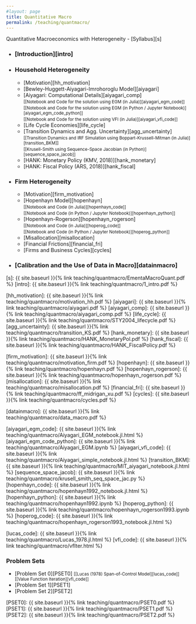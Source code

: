 ```yaml
---
#layout: page
title: Quantitative Macro
permalink: /teaching/quantmacro/
---
```


Quantitative Macroeconomics with Heterogeneity - [Syllabus][s]

* ### [Introduction][intro]

* ### Household Heterogeneity
	- [Motivation][hh_motivation]
	- [Bewley-Huggett-Aiyagari-Imrohoroglu Model][aiyagari] 
	- [Aiyagari: Computational Details][aiyagari_comp]<br/> 
	<small>[[Notebook and Code for the solution using EGM (in Julia)][aiyagari_egm_code]] </small>
	<br/> 	<small>[[Notebook and Code for the solution using EGM (in Python / Jupyter Notebook)][aiyagari_egm_code_python]] </small>
	<br/> 	<small>[[Notebook and Code for the solution using VFI (in Julia)][aiyagari_vfi_code]] </small>
	- [Life Cycle Economies][life_cycle]
	- [Transition Dynamics and Agg. Uncertainty][agg_uncertainty]<br/> 
	<small>[[Transition Dynamics and IRF Simulation using Boppart-Krussell-Mitman (in Julia)][transition_BKM]] </small>
	<br/>  <small>[[Krusell-Smith using Sequence-Space Jacobian (in Python)][sequence_space_jacob]] </small>
	- [HANK: Monetary Policy (KMV, 2018)][hank_monetary]
	- [HANK: Fiscal Policy (ARS, 2018)][hank_fiscal]


* ### Firm Heterogeneity
	- [Motivation][firm_motivation]
	- [Hopenhayn Model][hopenhayn] <br/> <small>[[Notebook and Code (in Julia)][hopenhayn_code]] </small>
	<br/> 	<small>[[Notebook and Code (in Python / Jupyter Notebook)][hopenhayn_python]] </small>
	- [Hopenhayn-Rogerson][hopenhayn_rogerson]<br/>
	 	<small>[[Notebook and Code (in Julia)][hoperog_code]] </small>
	<br/> 	<small>[[Notebook and Code (in Python / Jupyter Notebook)][hoperog_python]] </small>
	- [Misallocation][misallocation]
	- [Financial Frictions][financial_fri]
	- [Firms and Business Cycles][cycles]

* ### [Calibration and the Use of Data in Macro][datainmacro]

[s]: {{ site.baseurl }}{% link teaching/quantmacro/EmentaMacroQuant.pdf %}
[intro]: {{ site.baseurl }}{% link teaching/quantmacro/1_intro.pdf %}

[hh_motivation]: {{ site.baseurl }}{% link teaching/quantmacro/motivation_hh.pdf %}
[aiyagari]: {{ site.baseurl }}{% link teaching/quantmacro/aiyagari.pdf %}
[aiyagari_comp]: {{ site.baseurl }}{% link teaching/quantmacro/aiyagari_comp.pdf %}
[life_cycle]: {{ site.baseurl }}{% link teaching/quantmacro/STY2004_lifecycle.pdf %}
[agg_uncertainty]: {{ site.baseurl }}{% link teaching/quantmacro/transition_KS.pdf %}
[hank_monetary]: {{ site.baseurl }}{% link teaching/quantmacro/HANK_MonetaryPol.pdf %}
[hank_fiscal]: {{ site.baseurl }}{% link teaching/quantmacro/HANK_FiscalPolicy.pdf %}


[firm_motivation]: {{ site.baseurl }}{% link teaching/quantmacro/motivation_firm.pdf %}
[hopenhayn]: {{ site.baseurl }}{% link teaching/quantmacro/hopenhayn.pdf %}
[hopenhayn_rogerson]: {{ site.baseurl }}{% link teaching/quantmacro/hopenhayn_rogerson.pdf %}
[misallocation]: {{ site.baseurl }}{% link teaching/quantmacro/misallocation.pdf %}
[financial_fri]: {{ site.baseurl }}{% link teaching/quantmacro/ff_midrigan_xu.pdf %}
[cycles]: {{ site.baseurl }}{% link teaching/quantmacro/cycles.pdf %}

[datainmacro]: {{ site.baseurl }}{% link teaching/quantmacro/data_macro.pdf %}


[aiyagari_egm_code]: {{ site.baseurl }}{% link teaching/quantmacro/Aiyagari_EGM_notebook.jl.html %}
[aiyagari_egm_code_python]: {{ site.baseurl }}{% link teaching/quantmacro/Aiyagari_EGM.ipynb %}
[aiyagari_vfi_code]: {{ site.baseurl }}{% link teaching/quantmacro/Aiyagari_simple_notebook.jl.html %}
[transition_BKM]: {{ site.baseurl }}{% link teaching/quantmacro/MIT_aiyagari_notebook.jl.html %}
[sequence_space_jacob]: {{ site.baseurl }}{% link teaching/quantmacro/krusell_smith_seq_space_jac.py %}
[hopenhayn_code]: {{ site.baseurl }}{% link teaching/quantmacro/hopenhayn1992_notebook.jl.html %}
[hopenhayn_python]: {{ site.baseurl }}{% link teaching/quantmacro/hopenhayn1992.ipynb %}
[hoperog_python]: {{ site.baseurl }}{% link teaching/quantmacro/hopenhayn_rogerson1993.ipynb %}
[hoperog_code]: {{ site.baseurl }}{% link teaching/quantmacro/hopenhayn_rogerson1993_notebook.jl.html %}

[lucas_code]: {{ site.baseurl }}{% link teaching/quantmacro/Lucas_1978.jl.html %}
[vfi_code]: {{ site.baseurl }}{% link teaching/quantmacro/vfIter.html %}


### Problem Sets

* [Problem Set 0][PSET0] <small>[[Lucas (1978) Span-of-Control Model][lucas_code]] [[Value Function Iteration][vfi_code]]  </small>
* [Problem Set 1][PSET1]
* [Problem Set 2][PSET2]


[PSET0]: {{ site.baseurl }}{% link teaching/quantmacro/PSET0.pdf %}
[PSET1]: {{ site.baseurl }}{% link teaching/quantmacro/PSET1.pdf %}
[PSET2]: {{ site.baseurl }}{% link teaching/quantmacro/PSET2.pdf %}



